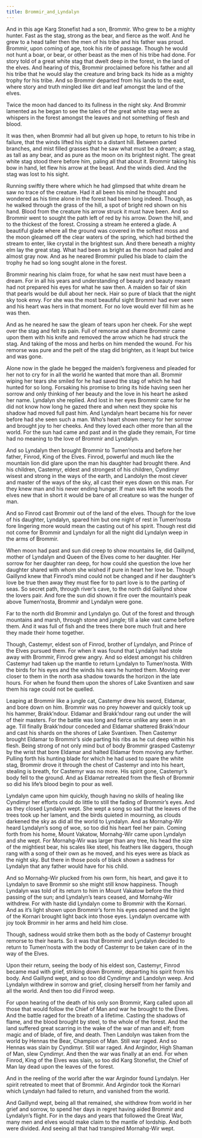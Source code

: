 ```yaml
---
title: Brommir_and_Lyndalyn
---
```


And in this age Karg Stonefist had a son, Brommir. Who grew to be a mighty hunter. Fast as the stag, strong as the bear, and fierce as the wolf. And he grew to a head taller then the men of his tribe and his father was proud. Brommir, upon coming of age, took his rite of passage. Though he would not hunt a boar, or bear, or other beast as the men of his tribe had done. For story told of a great white stag that dwelt deep in the forest, in the land of the elves. And hearing of this, Brommir proclaimed before his father and all his tribe that he would slay the creature and bring back its hide as a mighty trophy for his tribe. And so Brommir departed from his lands to the east, where story and truth mingled like dirt and leaf amongst the land of the elves.

Twice the moon had danced to its fullness in the night sky. And Brommir lamented as he began to see the tales of the great white stag were as whispers in the forest amongst the leaves and not something of flesh and blood. 

It was then, when Brommir had all but given up hope, to return to his tribe in failure, that the winds lifted his sight to a distant hill. Between parted branches, and mist filled grasses that he saw what must be a dream; a stag, as tall as any bear, and as pure as the moon on its brightest night. The great white stag stood there before him, paling all that about it. Brommir taking his bow in hand, let flew his arrow at the beast. And the winds died. And the stag was lost to his sight. 

Running swiftly there where which he had glimpsed that white dream he saw no trace of the creature. Had it all been his mind he thought and wondered as his time alone in the forest had been long indeed. Though, as he walked through the grass of the hill, a spot of bright red shown on his hand. Blood from the creature his arrow struck it must have been. And so Brommir went to sought the path left of red by his arrow. Down the hill, and to the thickest of the forest. Crossing a stream he entered a glade. A beautiful glade where all the ground was covered in the softest moss and the moon gleamed off the clear waters of the spring, which had birthed the stream to enter, like crystal in the brightest sun. And there beneath a mighty elm lay the great stag. What had been as bright as the moon had paled and almost gray now. And as he neared Brommir pulled his blade to claim the trophy he had so long sought alone in the forest. 

Brommir nearing his claim froze, for what he saw next must have been a dream. For in all his years and understanding of beauty and beauty meant had not prepared his eyes for what he saw then. A maiden so fair of skin that pearls would be dull about her neck. Hair so pure of black that the night sky took envy. For she was the most beautiful sight Brommir had ever seen and his heart was hers in that moment. For no love would ever fill him as he was then.

And as he neared he saw the gleam of tears upon her cheek. For she wept over the stag and felt its pain. Full of remorse and shame Brommir came upon them with his knife and removed the arrow which he had struck the stag. And taking of the moss and herbs on him mended the wound. For his remorse was pure and the pelt of the stag did brighten, as it leapt but twice and was gone.

Alone now in the glade he begged the maiden’s forgiveness and pleaded for her not to cry for in all the world he wanted that more than all. Brommir wiping her tears she smiled for he had saved the stag of which he had hunted for so long. Forsaking his promise to bring its hide having seen her sorrow and only thinking of her beauty and the love in his heart he asked her name. Lyndalyn she replied. And lost in her eyes Brommir came for he did not know how long he gazed there and when next they spoke his shadow had moved full past him. And Lyndalyn heart became his for never before had she seen such a man. Who’s heart shown mercy for her sorrow and brought joy to her cheeks. And they loved each other more than all the world. For the sun had came and past and in the glade they remain, For time had no meaning to the love of Brommir and Lyndalyn.

And so Lyndalyn then brought Brommir to Tumen’nosta and before her father, Finrod, King of the Elves. Finrod, powerful and much like the mountain lion did glare upon the man his daughter had brought there. And his children, Castemyr, eldest and strongest of his children, Cyndimyr wisest and strong in the ways of the earth, and Landolyn the most clever and master of the ways of the sky, all cast their eyes down on this man. For they knew man and his never ending hunger. If man was left the woods the elves new that in short it would be bare of all creature so was the hunger of man. 

And so Finrod cast Brommir out of the land of the elves. Though for the love of his daughter, Lyndalyn, spared him but one night of rest in Tumen’nosta fore lingering more would mean the casting out of his spirit. Though rest did not come for Brommir and Lyndalyn for all the night did Lyndalyn weep in the arms of Brommir.

When moon had past and sun did creep to show mountains lie, did Gaillynd, mother of Lyndalyn and Queen of the Elves come to her daughter. Her sorrow for her daughter ran deep, for how could she question the love her daughter shared with whom she wished if pure in heart her love be. Though Gaillynd knew that Finrod’s mind could not be changed and if her daughter’s love be true then away they must flee for to part love is to the parting of seas. So secret path, through river’s cave, to the north did Gaillynd show the lovers pair. And fore the sun did shown it fire over the mountain’s peak above Tumen’nosta, Brommir and Lyndalyn were gone.

Far to the north did Brommir and Lyndalyn go. Out of the forest and through mountains and marsh, through stone and jungle; till a lake vast came before them. And it was full of fish and the trees there bore much fruit and here they made their home together. 

Though, Castemyr, eldest son of Finrod, brother of Lyndalyn, and Prince of the Elves pursued them. For when it was found that Lyndalyn had stole away with Brommir, Finrod grew angry. And so eldest amongst his children Castemyr had taken up the mantle to return Lyndalyn to Tumen’nosta. With the birds for his eyes and the winds his ears he hunted them. Moving ever closer to them in the north asa shadow towards the horizon in the late hours. For when he found them upon the shores of Lake Svantixen and saw them his rage could not be quelled. 

Leaping at Brommir like a jungle cat, Castemyr drew his sword, Eldamar, and bore down on him. Brommir was no prey however and quickly took up his hammer, Brakk’ndour. Eldamar and Brakk’ndour rang out under the will of their masters. For the battle was long and fierce unlike any seen in an age. Till finally Brakk’ndour conceded and Eldamar shattered Brakk’ndour and cast his shards on the shores of Lake Svantixen. Then Castemyr brought Eldamar to Brommir’s side parting his ribs as he cut deep within his flesh. Being strong of not only mind but of body Brommir grasped Castemyr by the wrist that bore Eldamar and halted Eldamar from moving any further. Pulling forth his hunting blade for which he had used to spare the white stag, Brommir drove it through the chest of Castemyr and into his heart, stealing is breath, for Castemyr was no more. His spirit gone, Castemyr’s body fell to the ground. And as Eldamar retreated from the flesh of Brommir so did his life’s blood begin to pour as well. 

Lyndalyn came upon him quickly, though having no skills of healing like Cyndimyr her efforts could do little to still the fading of Brommir’s eyes. And as they closed Lyndalyn wept.  She wept a song so sad that the leaves of the trees took up her lament, and the birds quieted in mourning, as clouds darkened the sky as did all the world to Lyndalyn. And as Mornahg-Wir heard Lyndalyn’s song of woe, so too did his heart feel her pain. Coming forth from his home, Mount Vakatow, Mornahg-Wir came upon Lyndalyn and she wept.  For Mornahg-Wir was larger than any tree, his head the size of the mightiest bear, his scales like steel, his feathers like daggers, though rang with a song of their own as he moved, and his eyes were as black as the night sky. But there in those pools of black shown a sadness for Lyndalyn that any father would have for his child. 

And so Mornahg-Wir plucked from his own form, his heart, and gave it to Lyndalyn to save Brommir so she might still know happiness. Though Lyndalyn was told of its return to him in Mount Vakatow before the third passing of the sun; and Lyndalyn’s tears ceased, and Mornahg-Wir withdrew. For with haste did Lyndalyn come to Brommir with the Kornari. And as it’s light shown upon Brommir’s form his eyes opened and the light of the Kornari brought light back into those eyes. Lyndalyn overcame with joy took Brommir in her arms and held him close. 

Though, sadness would strike them both as the body of Castemyr brought remorse to their hearts. So it was that Brommir and Lyndalyn decided to return to Tumen’nosta with the body of Castemyr to be taken care of in the way of the Elves.

Upon their return, seeing the body of his eldest son, Castemyr, Finrod became mad with grief, striking down Brommir, departing his spirit from his body. And Gaillynd wept, and so too did Cyndimyr and Landolyn weep. And Lyndalyn withdrew in sorrow and grief, closing herself from her family and all the world. And then too did Finrod weep.

For upon hearing of the death of his only son Brommir, Karg called upon all those that would follow the Chief of Man and war he brought to the Elves. And the battle raged for the breath of a lifetime. Casting the shadows of flame, and the blood brought by steel, to the whole of the forest. And the land suffered great scarring in the wake of the war of man and elf; from magic and of blade, of fire, and death. Then Landolyn was taken from the world by Hennas the Bear, Champion of Man. Still war raged. And so Hennas was slain by Cyndimyr. Still war raged. And Argindor, High Shaman of Man, slew Cyndimyr. And then the war was finally at an end. For when Finrod, King of the Elves was slain, so too did Karg Stonefist, the Chief of Man lay dead upon the leaves of the forest. 

And in the reeling of the world after the war Argindor found Lyndalyn. Her spirit retreated to meet that of Brommir. And Argindor took the Kornari which Lyndalyn had failed to return, and vanished from the world. 

And Gaillynd wept, being all that remained, she withdrew from world in her grief and sorrow, to spend her days in regret having aided Brommir and Lyndalyn’s flight. For in the days and years that followed the Great War, many men and elves would make claim to the mantle of lordship. And both were divided. And seeing all that had transpired Mornahg-Wir wept.